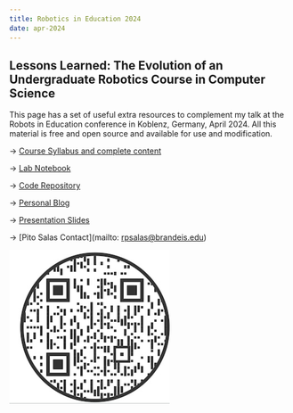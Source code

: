 ```yaml
---
title: Robotics in Education 2024
date: apr-2024
---
```

## Lessons Learned: The Evolution of an Undergraduate Robotics Course in Computer Science

This page has a set of useful extra resources to complement my talk at the Robots in Education conference in Koblenz, Germany, April 2024. All this material is free and open source and available for use and modification.

→ [Course Syllabus and complete content](http://cosi119r.s3-website-us-west-2.amazonaws.com)

→ [Lab Notebook](https://campusrover.github.io/labnotebook2/)

→ [Code Repository](https://github.com/campusrover?view_as=public)

→ [Personal Blog](https://salas.com)

→ [Presentation Slides](https://docs.google.com/presentation/d/1k1g1jlDdkESRZw01iQPK4HVUCMieRc_rhHX4nLbEDUo/edit?usp=sharing)

→ [Pito Salas Contact](mailto: rpsalas@brandeis.edu)

![image](images/qrrie.jpg)



